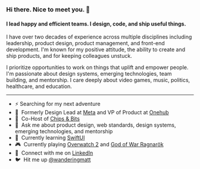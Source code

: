 ### Hi there. Nice to meet you. 👋

#### I lead happy and efficient teams. I design, code, and ship useful things.

I have over two decades of experience across multiple disciplines including leadership, product design, product management, and front-end development. I'm known for my positive attitude, the ability to create and ship products, and for keeping colleagues unstuck.

I prioritize opportunities to work on things that uplift and empower people. I'm passionate about design systems, emerging technologies, team building, and mentorship. I care deeply about video games, music, politics, healthcare, and education.

---

- :zap: Searching for my next adventure 
- :briefcase:&nbsp; Formerly Design Lead at [Meta](https://about.facebook.com/meta/) and VP of Product at [Onehub](https://www.onehub.com/home)
- :microphone:&nbsp; Co-Host of [Chips & Bits](https://chips-and-bits.com/)
- :speech_balloon:&nbsp; Ask me about product design, web standards, design systems, emerging technologies, and mentorship
- :thought_balloon:&nbsp; Currently learning [SwiftUI](https://developer.apple.com/xcode/swiftui/)
- :video_game:&nbsp; Currently playing [Overwatch 2](https://overwatch2.playoverwatch.com/en-us/trailer) and [God of War Ragnarök]([https://store.steampowered.com/app/1088850/Marvels_Guardians_of_the_Galaxy/](https://store.playstation.com/en-us/concept/10001850))
- :handshake:&nbsp; Connect with me on [LinkedIn](https://www.linkedin.com/in/matthewanderson/)
- :bird:&nbsp; Hit me up [@wanderingmatt](https://twitter.com/wanderingmatt)
